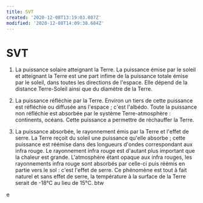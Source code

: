 ```yaml
---
title: SVT
created: '2020-12-08T13:19:03.087Z'
modified: '2020-12-08T14:09:38.684Z'
---
```


# SVT 

1. La puissance solaire atteignant la Terre. 
La puissance émise par le soleil et atteignant la Terre est une part infime de la puissance totale émise par le soleil, dans toutes les directions de l'espace. Elle dépend de la distance Terre-Soleil ainsi que du diamètre de la Terre. 
2. La puissance réfléchie par la Terre.  Environ un tiers de cette puissance est réfléchie ou diffusée ans l'espace ; c'est l'albédo. Toute la puissance non réfléchie est absorbée par le système Terre-atmosphère : continents, océans. Cette puissance a permettre de réchauffer la Terre.

3. La puissance absorbée, le rayonnement émis par la Terre et l'effet de serre. 
La Terre reçoit du soleil une puissance qu'elle absorbe ; cette puissance est réémise dans des longueurs d'ondes correspondant aux infra rouge. Le rayonnement infra rouge est d'autant plus important que la chaleur est grande. 
L'atmosphère étant opaque aux infra rouges, les rayonnements infra rouge sont absorbés par celle-ci puis réémis en partie vers le sol : c'est l'effet de serre. Ce phénomène est tout à fait naturel et sans effet de serre, la température à la surface de la Terre serait de -18°C au lieu de 15°C.
btw

e

